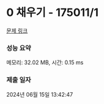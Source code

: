 # 0 채우기 - 175011/1 

[문제 링크](https://level.goorm.io/exam/175011/0-%EC%B1%84%EC%9A%B0%EA%B8%B0/quiz/1) 

### 성능 요약

메모리: 32.02 MB, 시간: 0.15 ms

### 제출 일자

2024년 06월 15일 13:42:47

